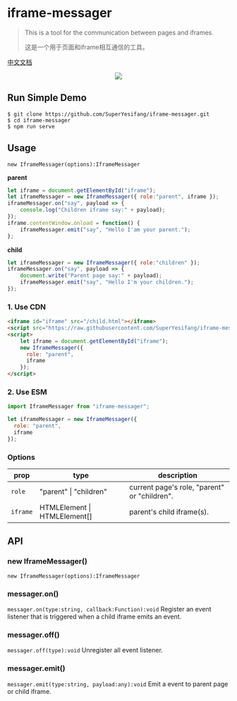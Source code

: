 # iframe-messager

> This is a tool for the communication between pages and iframes.
> 
> 这是一个用于页面和iframe相互通信的工具。

[中文文档](./docs/zh_CN.md)

<div align="center">
  <a href="https://nodei.co/npm/iframe-messager/"><img src="https://nodei.co/npm/iframe-messager.png?downloads=true&downloadRank=true&stars=true"></a>
</div>

## Run Simple Demo

```shell
$ git clone https://github.com/SuperYesifang/iframe-messager.git
$ cd iframe-messager
$ npm run serve
```

## Usage
`new IframeMessager(options):IframeMessager`

**parent**
```js
let iframe = document.getElementById("iframe");
let iframeMessager = new IframeMessager({ role:"parent", iframe });
iframeMessager.on("say", payload => {
	console.log("Children iframe say:" + payload);
});
iframe.contentWindow.onload = function() {
	iframeMessager.emit("say", "Hello I'am your parent.");
};
```

**child**
```js
let iframeMessager = new IframeMessager({ role:"children" });
iframeMessager.on("say", payload => {
	document.write("Parent page say:" + payload);
	iframeMessager.emit("say", "Hello I'm your children.");
});
```

### 1. Use CDN

```html
<iframe id="iframe" src="/child.html"></iframe>
<script src="https://raw.githubusercontent.com/SuperYesifang/iframe-messager/master/dist/IframeMessager.cdn.js"></script>
<script>
	let iframe = document.getElementById("iframe");
	new IframeMessager({
	  role: "parent",
	  iframe
	});
</script>
```

### 2. Use ESM

```js
import IframeMessager from "iframe-messager";

let iframeMessager = new IframeMessager({
  role: "parent",
  iframe
});
```

### Options
| prop | type | description |
| -- | -- | -- |
| `role` | "parent" \| "children" | current page's role, "parent" or "children". |
| `iframe` | HTMLElement \| HTMLElement[] | parent's child iframe(s). |

## API

### new IframeMessager()
`new IframeMessager(options):IframeMessager`

### messager.on()
`messager.on(type:string, callback:Function):void`
Register an event listener that is triggered when a child iframe emits an event.

### messager.off()
`messager.off(type):void`
Unregister all event listener.

### messager.emit()
`messager.emit(type:string, payload:any):void`
Emit a event to parent page or child iframe.
